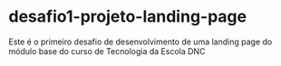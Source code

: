 # desafio1-projeto-landing-page
Este é o primeiro desafio de desenvolvimento de uma landing page do módulo base do curso de Tecnologia da Escola DNC
